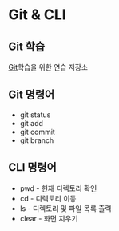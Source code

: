 # Git & CLI
## Git 학습
[Git](https:git-scm.com "git download")학습을 위한 연습 저장소 

## Git 명령어
* git status
* git add
* git commit
* git branch

## CLI 명령어
* pwd - 현재 디렉토리 확인
* cd - 디렉토리 이동
* ls - 디렉토리 및 파일 목록 출력
* clear - 화면 지우기